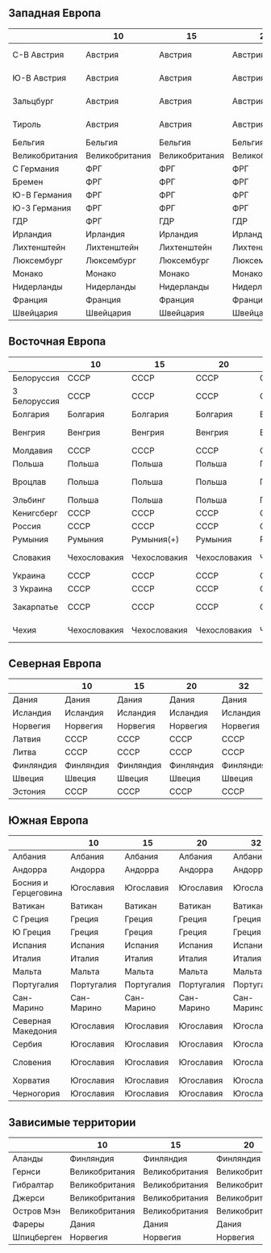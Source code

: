 ## Западная Европа

|               |10             |15             |20             |32             |38             |55             |64             |...            |
|---------------|---------------|---------------|---------------|---------------|---------------|---------------|---------------|---------------|
|С-В Австрия    |Австрия        |Австрия        |Австрия        |Австрия        |Австрия        |СССР           |Австрия        |Австро-Венгрия |
|Ю-В Австрия    |Австрия        |Австрия        |Австрия        |Австрия        |Австрия        |Великобритания |Австрия        |Австро-Венгрия |
|Зальцбург      |Австрия        |Австрия        |Австрия        |Австрия        |Австрия        |США            |Австрия        |Австро-Венгрия |
|Тироль         |Австрия        |Австрия        |Австрия        |Австрия        |Австрия        |Франция        |Австрия        |Австро-Венгрия |
|Бельгия        |Бельгия        |Бельгия        |Бельгия        |Бельгия        |Бельгия        |Бельгия        |Бельгия        |Бельгия        |
|Великобритания |Великобритания |Великобритания |Великобритания |Великобритания |Великобритания |Великобритания |Великобритания |Великобритания |
|С Германия     |ФРГ            |ФРГ            |ФРГ            |ФРГ            |ФРГ            |Великобритания |Германия       |Германия       |
|Бремен         |ФРГ            |ФРГ            |ФРГ            |ФРГ            |ФРГ            |США            |Германия       |Германия       |
|Ю-В Германия   |ФРГ            |ФРГ            |ФРГ            |ФРГ            |ФРГ            |США            |Германия       |Германия       |
|Ю-З Германия   |ФРГ            |ФРГ            |ФРГ            |ФРГ            |ФРГ            |Франция        |Германия       |Германия       |
|ГДР            |ФРГ            |ГДР            |ГДР            |ГДР            |ГДР            |СССР           |Германия       |Германия       |
|Ирландия       |Ирландия       |Ирландия       |Ирландия       |Ирландия       |Ирландия       |Ирландия       |Ирландия       |Великобритания |
|Лихтенштейн    |Лихтенштейн    |Лихтенштейн    |Лихтенштейн    |Лихтенштейн    |Лихтенштейн    |Лихтенштейн    |Лихтенштейн    |Лихтенштейн    |
|Люксембург     |Люксембург     |Люксембург     |Люксембург     |Люксембург     |Люксембург     |Люксембург     |Люксембург     |Люксембург     |
|Монако         |Монако         |Монако         |Монако         |Монако         |Монако         |Монако         |Монако         |Монако         |
|Нидерланды     |Нидерланды     |Нидерланды     |Нидерланды     |Нидерланды     |Нидерланды     |Нидерланды     |Нидерланды     |Нидерланды     |
|Франция        |Франция        |Франция        |Франция        |Франция        |Франция        |Франция        |Франция        |Франция        |
|Швейцария      |Швейцария      |Швейцария      |Швейцария      |Швейцария      |Швейцария      |Швейцария      |Швейцария      |Швейцария      |

## Восточная Европа

|               |10             |15             |20             |32             |38             |55             |64             |...            |
|---------------|---------------|---------------|---------------|---------------|---------------|---------------|---------------|---------------|
|Белоруссия     |СССР           |СССР           |СССР           |СССР           |СССР           |СССР           |СССР           |СССР           |
|З Белоруссия   |СССР           |СССР           |СССР           |СССР           |СССР           |СССР           |Польша         |СССР           |
|Болгария       |Болгария       |Болгария       |Болгария       |Болгария       |Болгария       |Болгария       |Болгария       |Османия        |
|Венгрия        |Венгрия        |Венгрия        |Венгрия        |Венгрия        |Венгрия        |Венгрия        |Венгрия        |Австро-Венгрия |
|Молдавия       |СССР           |СССР           |СССР           |СССР           |СССР           |СССР           |Румыния        |СССР           |
|Польша         |Польша         |Польша         |Польша         |Польша         |Польша         |Польша         |Польша         |СССР           |
|Вроцлав        |Польша         |Польша         |Польша         |Польша         |Польша         |Польша         |Германия       |Австро-Венгрия |
|Эльбинг        |Польша         |Польша         |Польша         |Польша         |Польша         |Польша         |Германия       |Германия       |
|Кенигсберг     |СССР           |СССР           |СССР           |СССР           |СССР           |СССР           |Германия       |Германия       |
|Россия         |СССР           |СССР           |СССР           |СССР           |СССР           |СССР           |СССР           |СССР           |
|Румыния        |Румыния        |Румыния(+)     |Румыния        |Румыния        |Румыния        |Румыния        |Румыния        |Румыния        |
|Словакия       |Чехословакия   |Чехословакия   |Чехословакия   |Чехословакия   |Чехословакия   |Чехословакия   |Чехословакия   |Австро-Венгрия |
|Украина        |СССР           |СССР           |СССР           |СССР           |СССР           |СССР           |СССР           |СССР           |
|З Украина      |СССР           |СССР           |СССР           |СССР           |СССР           |СССР           |Польша         |СССР           |
|Закарпатье     |СССР           |СССР           |СССР           |СССР           |СССР           |СССР           |Чехословакия   |Австро-Венгрия |
|Чехия          |Чехословакия   |Чехословакия   |Чехословакия   |Чехословакия   |Чехословакия   |Чехословакия   |Чехословакия   |Австро-Венгрия |

## Северная Европа

|           |10         |15         |20         |32         |38         |55         |64         |...        |
|-----------|-----------|-----------|-----------|-----------|-----------|-----------|-----------|-----------|
|Дания      |Дания      |Дания      |Дания      |Дания      |Дания      |Дания      |Дания      |Дания      |
|Исландия   |Исландия   |Исландия   |Исландия   |Исландия   |Исландия   |Исландия   |Дания      |Дания      |
|Норвегия   |Норвегия   |Норвегия   |Норвегия   |Норвегия   |Норвегия   |Норвегия   |Норвегия   |Швеция     |
|Латвия     |СССР       |СССР       |СССР       |СССР       |СССР       |СССР       |Латвия     |СССР       |
|Литва      |СССР       |СССР       |СССР       |СССР       |СССР       |СССР       |Литва      |СССР       |
|Финляндия  |Финляндия  |Финляндия  |Финляндия  |Финляндия  |Финляндия  |Финляндия  |Финляндия  |СССР       |
|Швеция     |Швеция     |Швеция     |Швеция     |Швеция     |Швеция     |Швеция     |Швеция     |Швеция     |
|Эстония    |СССР       |СССР       |СССР       |СССР       |СССР       |СССР       |Эстония    |СССР       |

## Южная Европа

|                       |10         |15         |20         |32         |38         |55             |64             |...            |
|-----------------------|-----------|-----------|-----------|-----------|-----------|---------------|---------------|---------------|
|Албания                |Албания    |Албания    |Албания    |Албания    |Албания    |Албания        |Албания        |Османия        |
|Андорра                |Андорра    |Андорра    |Андорра    |Андорра    |Андорра    |Андорра        |Андорра        |Андорра        |
|Босния и Герцеговина   |Югославия  |Югославия  |Югославия  |Югославия  |Югославия  |Югославия      |Югославия      |Османия        |
|Ватикан                |Ватикан    |Ватикан    |Ватикан    |Ватикан    |Ватикан    |Ватикан        |Ватикан        |Италия         |
|С Греция               |Греция     |Греция     |Греция     |Греция     |Греция     |Греция         |Греция         |Османия        |
|Ю Греция               |Греция     |Греция     |Греция     |Греция     |Греция     |Греция         |Греция         |Греция         |
|Испания                |Испания    |Испания    |Испания    |Испания    |Испания    |Нац. Испания   |Респ. Испания  |Испания        |
|Италия                 |Италия     |Италия     |Италия     |Италия     |Италия     |Италия         |Италия         |Италия         |
|Мальта                 |Мальта     |Мальта     |Мальта     |Мальта     |?          |Великобритания |Великобритания |Великобритания |
|Португалия             |Португалия |Португалия |Португалия |Португалия |Португалия |Португалия     |Португалия     |Португалия     |
|Сан-Марино             |Сан-Марино |Сан-Марино |Сан-Марино |Сан-Марино |Сан-Марино |Сан-Марино     |Сан-Марино     |Сан-Марино     |
|Северная Македония     |Югославия  |Югославия  |Югославия  |Югославия  |Югославия  |Югославия      |Югославия      |Османия        |
|Сербия                 |Югославия  |Югославия  |Югославия  |Югославия  |Югославия  |Югославия      |Югославия      |Сербия         |
|Словения               |Югославия  |Югославия  |Югославия  |Югославия  |Югославия  |Югославия      |Югославия      |Австро-Венгрия |
|Хорватия               |Югославия  |Югославия  |Югославия  |Югославия  |Югославия  |Югославия      |Югославия      |Османия        |
|Черногория             |Югославия  |Югославия  |Югославия  |Югославия  |Югославия  |Югославия      |Югославия      |Османия        |

## Зависимые территории

|               |10             |15             |20             |55             |64             |...            |
|---------------|---------------|---------------|---------------|---------------|---------------|---------------|
|Аланды         |Финляндия      |Финляндия      |Финляндия      |Финляндия      |?              |?              |
|Гернси         |Великобритания |Великобритания |Великобритания |Великобритания |?              |Великобритания |
|Гибралтар      |Великобритания |Великобритания |Великобритания |Великобритания |Великобритания |Великобритания |
|Джерси         |Великобритания |Великобритания |Великобритания |Великобритания |?              |Великобритания |
|Остров Мэн     |Великобритания |Великобритания |Великобритания |Великобритания |?              |Великобритания |
|Фареры         |Дания          |Дания          |Дания          |Дания          |?              |Дания          |
|Шпицберген     |Норвегия       |Норвегия       |Норвегия       |Норвегия       |?              |-              |
